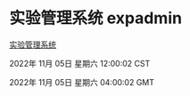 # 实验管理系统 expadmin
[实验管理系统](http://59.174.11.182:56808/expadmin-782313d2-e1b1-4ea7-932e-3a55e6a1a4d0/)

2022年 11月 05日 星期六 12:00:02 CST

2022年 11月 05日 星期六 04:00:02 GMT
